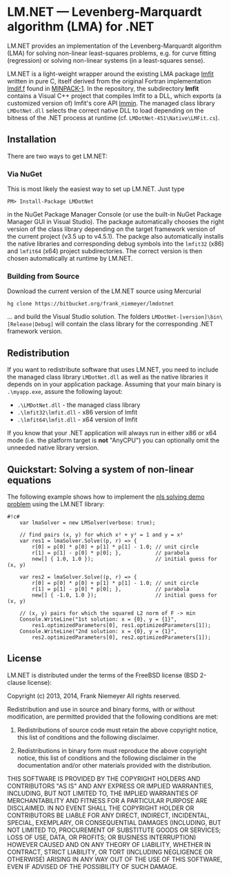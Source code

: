 # LM.NET — Levenberg-Marquardt algorithm (LMA) for .NET

LM.NET provides an implementation of the Levenberg-Marquardt algorithm (LMA) for solving non-linear least-squares problems, e.g. for curve fitting (regression) or solving non-linear systems (in a least-squares sense).

LM.NET is a light-weight wrapper around the existing LMA package [lmfit](http://apps.jcns.fz-juelich.de/doku/sc/lmfit) written in pure C, itself derived from the original Fortran implementation [lmdif.f](http://www.netlib.org/minpack/lmdif.f) found in [MINPACK-1](http://www.netlib.org/minpack/). In the repository, the subdirectory **lmfit** contains a Visual C++ project that compiles lmfit to a DLL, which exports (a customized version of) lmfit's core API [lmmin](http://apps.jcns.fz-juelich.de/man/lmmin.html). The managed class library `LMDotNet.dll` selects the correct native DLL to load depending on the bitness of the .NET process at runtime (cf. `LMDotNet-451\Native\LMFit.cs`).

## Installation
There are two ways to get LM.NET:

### Via NuGet
This is most likely the easiest way to set up LM.NET. Just type

    PM> Install-Package LMDotNet 
    
in the NuGet Package Manager Console (or use the built-in NuGet Package Manager GUI in Visual Studio). The package automatically chooses the right version of the class library depending on the target framework version of the current project (v3.5 up to v4.5.1). The packge also automatically installs the native libraries and corresponding debug symbols into the `lmfit32` (x86) and `lmfit64` (x64) project subdirectories. The correct version is then chosen automatically at runtime by LM.NET.

### Building from Source
Download the current version of the LM.NET source using Mercurial

    hg clone https://bitbucket.org/frank_niemeyer/lmdotnet

... and build the Visual Studio solution. The folders `LMDotNet-[version]\bin\[Release|Debug]` will contain the class library for the corresponding .NET framework version.

## Redistribution
If you want to redistribute software that uses LM.NET, you need to include the managed class library `LMDotNet.dll` as well as the native libraries it depends on in your application package. Assuming that your main binary is `.\myapp.exe`, assure the following layout:

 - `.\LMDotNet.dll` - the managed class library
 - `.\lmfit32\lmfit.dll` - x86 version of lmfit
 - `.\lmfit64\lmfit.dll` - x64 version of lmfit

If you know that your .NET application will always run in either x86 or x64 mode (i.e. the platform target is **not** "AnyCPU") you can optionally omit the unneeded native library version.

## Quickstart: Solving a system of non-linear equations

The following example shows how to implement the [nls solving demo problem](http://apps.jcns.fz-juelich.de/doku/sc/lmfit) using the LM.NET library:

```
#!c#
    var lmaSolver = new LMSolver(verbose: true);
    
    // find pairs (x, y) for which x² + y² = 1 and y = x²
    var res1 = lmaSolver.Solve((p, r) => {
        r[0] = p[0] * p[0] + p[1] * p[1] - 1.0; // unit circle
        r[1] = p[1] - p[0] * p[0]; },           // parabola
        new[] { 1.0, 1.0 });                    // initial guess for (x, y)
    
    var res2 = lmaSolver.Solve((p, r) => {
        r[0] = p[0] * p[0] + p[1] * p[1] - 1.0; // unit circle
        r[1] = p[1] - p[0] * p[0]; },           // parabola
        new[] { -1.0, 1.0 });                   // initial guess for (x, y)
    
    // (x, y) pairs for which the squared L2 norm of F -> min
    Console.WriteLine("1st solution: x = {0}, y = {1}", 
        res1.optimizedParameters[0], res1.optimizedParameters[1]);            
    Console.WriteLine("2nd solution: x = {0}, y = {1}", 
        res2.optimizedParameters[0], res2.optimizedParameters[1]);            
```

## License
LM.NET is distributed under the terms of the FreeBSD license (BSD 2-clause license):

Copyright (c) 2013, 2014, Frank Niemeyer
All rights reserved.

Redistribution and use in source and binary forms, with or without modification, are permitted provided that the following conditions are met:

1. Redistributions of source code must retain the above copyright notice, this list of conditions and the following disclaimer.

2. Redistributions in binary form must reproduce the above copyright notice, this list of conditions and the following disclaimer in the documentation and/or other materials provided with the distribution.

THIS SOFTWARE IS PROVIDED BY THE COPYRIGHT HOLDERS AND CONTRIBUTORS "AS IS" AND ANY EXPRESS OR IMPLIED WARRANTIES, INCLUDING, BUT NOT LIMITED TO, THE IMPLIED WARRANTIES OF MERCHANTABILITY AND FITNESS FOR A PARTICULAR PURPOSE ARE DISCLAIMED. IN NO EVENT SHALL THE COPYRIGHT HOLDER OR CONTRIBUTORS BE LIABLE FOR ANY DIRECT, INDIRECT, INCIDENTAL, SPECIAL, EXEMPLARY, OR CONSEQUENTIAL DAMAGES (INCLUDING, BUT NOT LIMITED TO, PROCUREMENT OF SUBSTITUTE GOODS OR SERVICES; LOSS OF USE, DATA, OR PROFITS; OR BUSINESS INTERRUPTION) HOWEVER CAUSED AND ON ANY THEORY OF LIABILITY, WHETHER IN CONTRACT, STRICT LIABILITY, OR TORT (INCLUDING NEGLIGENCE OR OTHERWISE) ARISING IN ANY WAY OUT OF THE USE OF THIS SOFTWARE, EVEN IF ADVISED OF THE POSSIBILITY OF SUCH DAMAGE.
